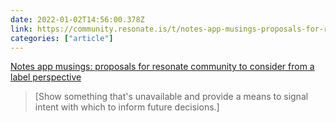 ```yaml
---
date: 2022-01-02T14:56:00.378Z
link: https://community.resonate.is/t/notes-app-musings-proposals-for-resonate-community-to-consider-from-a-label-perspective/1210/11
categories: ["article"]
---
```

[Notes app musings: proposals for resonate community to consider from a label perspective](https://community.resonate.is/t/notes-app-musings-proposals-for-resonate-community-to-consider-from-a-label-perspective/1210/11)

> [Show something that's unavailable and provide a means to signal intent with which to inform future decisions.]
